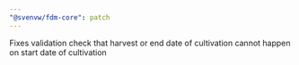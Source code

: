 ```yaml
---
"@svenvw/fdm-core": patch
---
```


Fixes validation check that harvest or end date of cultivation cannot happen on start date of cultivation
